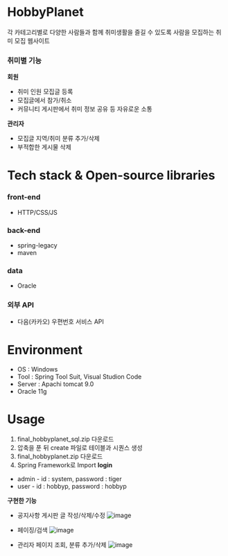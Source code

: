 # HobbyPlanet
각 카테고리별로 다양한 사람들과 함께 취미생활을 즐길 수 있도록 사람을 모집하는 취미 모집 웹사이트
### 취미별 기능
**회원**
- 취미 인원 모집글 등록
- 모집글에서 참가/취소
- 커뮤니티 게시판에서 취미 정보 공유 등 자유로운 소통

**관리자**
- 모집글 지역/취미 분류 추가/삭제
- 부적합한 게시물 삭제
# Tech stack & Open-source libraries
### front-end
- HTTP/CSS/JS
### back-end
- spring-legacy
- maven
### data
- Oracle
### 외부 API
- 다음(카카오) 우편번호 서비스 API
# Environment
- OS : Windows
- Tool : Spring Tool Suit, Visual Studion Code
- Server : Apachi tomcat 9.0
- Oracle 11g
# Usage
1. final_hobbyplanet_sql.zip 다운로드
2. 압축을 푼 뒤 create 파일로 테이블과 시퀀스 생성
3. final_hobbyplanet.zip 다운로드
4. Spring Framework로 Import
**login**
- admin - id : system, password : tiger
- user - id : hobbyp, password : hobbyp

**구현한 기능**
- 공지사항 게시판 글 작성/삭제/수정
![image](https://user-images.githubusercontent.com/113487440/199936344-805d12be-1f7d-4254-ae52-ef11e2e1fb1e.png)

- 페이징/검색
![image](https://user-images.githubusercontent.com/113487440/199935387-21240718-6155-4261-8937-e6ab7688fc5d.png)

- 관리자 페이지 조회, 분류 추가/삭제
![image](https://user-images.githubusercontent.com/113487440/199936568-a3dc51b1-1f75-4211-ac71-25641b2c15dd.png)
